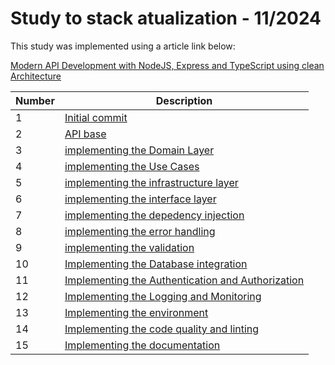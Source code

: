 # Study to stack atualization - 11/2024

This study was implemented using a article link below:

<a href="https://dev.to/dipakahirav/modern-api-development-with-nodejs-express-and-typescript-using-clean-architecture-1m77?ref=dailydev#14-logging-and-monitoring">Modern API Development with NodeJS, Express and TypeScript using clean Architecture</a>



Number | Description
------ | -------
1|<a href="https://github.com/lucas-moraes/API-nodeJS-express-2024/commit/6d2ac7ffbbe545de3d7e79e134eaed8d7fdfb287">Initial commit</a>
2|<a href="https://github.com/lucas-moraes/API-nodeJS-express-2024/commit/cb3c15ebe6ce20749be45292867d392d0f2f63d9">API base</a>
3|<a href="https://github.com/lucas-moraes/API-nodeJS-express-2024/commit/edafeda4ce9a19c1414eadd664deb55ab145a6ba">implementing the Domain Layer</a>
4|<a href="">implementing the Use Cases</a>
5|<a href="">implementing the infrastructure layer</a>
6|<a href="">implementing the interface layer</a>
7|<a href="">implementing the depedency injection</a>
8|<a href="">implementing the error handling</a>
9|<a href="">implementing the validation</a>
10|<a href="">Implementing the Database integration</a>
11|<a href="">Implementing the Authentication and Authorization</a>
12|<a href="">Implementing the Logging and Monitoring</a>
13|<a href="">Implementing the environment</a>
14|<a href="">Implementing the code quality and linting</a>
15|<a href="">Implementing the documentation</a>
